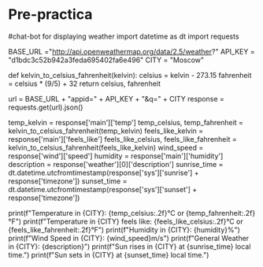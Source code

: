 # Pre-practica
#chat-bot for displaying weather
import datetime as dt
import requests


BASE_URL ="http://api.openweathermap.org/data/2.5/weather?"
API_KEY = "d1bdc3c52b942a3feda695402fa6e496"
CITY = "Moscow"


def kelvin_to_celsius_fahrenheit(kelvin):
    celsius = kelvin - 273.15
    fahrenheit = celsius * (9/5) + 32
    return celsius, fahrenheit


url = BASE_URL + "appid=" + API_KEY + "&q=" + CITY
response = requests.get(url).json()

temp_kelvin = response['main']['temp']
temp_celsius, temp_fahrenheit = kelvin_to_celsius_fahrenheit(temp_kelvin)
feels_like_kelvin = response['main']['feels_like']
feels_like_celsius, feels_like_fahrenheit = kelvin_to_celsius_fahrenheit(feels_like_kelvin)
wind_speed = response['wind']['speed']
humidity = response['main']['humidity']
description = response['weather'][0]['description']
sunrise_time = dt.datetime.utcfromtimestamp(response['sys']['sunrise'] + response['timezone'])
sunset_time = dt.datetime.utcfromtimestamp(response['sys']['sunset'] + response['timezone'])

print(f"Temperature in {CITY}: {temp_celsius:.2f}°C or {temp_fahrenheit:.2f}°F")
print(f"Temperature in {CITY} feels like: {feels_like_celsius:.2f}°C or {feels_like_fahrenheit:.2f}°F")
print(f"Humidity in {CITY}: {humidity}%")
print(f"Wind Speed in {CITY}: {wind_speed}m/s")
print(f"General Weather in {CITY}: {description}")
print(f"Sun rises in {CITY} at {sunrise_time} local time.")
print(f"Sun sets in {CITY} at {sunset_time} local time.")

